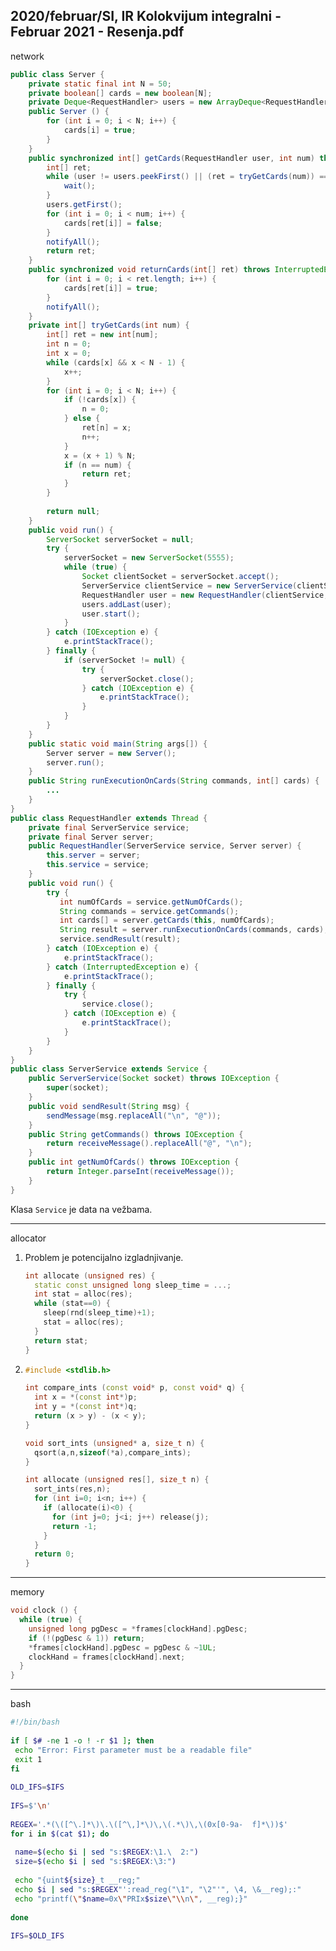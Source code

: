 2020/februar/SI, IR Kolokvijum integralni - Februar 2021 - Resenja.pdf
--------------------------------------------------------------------------------
network
```java
public class Server { 
    private static final int N = 50;   
    private boolean[] cards = new boolean[N]; 
    private Deque<RequestHandler> users = new ArrayDeque<RequestHandler>(); 
    public Server () { 
        for (int i = 0; i < N; i++) { 
            cards[i] = true; 
        } 
    } 
    public synchronized int[] getCards(RequestHandler user, int num) throws InterruptedException { 
        int[] ret; 
        while (user != users.peekFirst() || (ret = tryGetCards(num)) == null) { 
            wait(); 
        } 
        users.getFirst(); 
        for (int i = 0; i < num; i++) { 
            cards[ret[i]] = false; 
        } 
        notifyAll(); 
        return ret; 
    } 
    public synchronized void returnCards(int[] ret) throws InterruptedException { 
        for (int i = 0; i < ret.length; i++) { 
            cards[ret[i]] = true; 
        } 
        notifyAll(); 
    } 
    private int[] tryGetCards(int num) { 
        int[] ret = new int[num]; 
        int n = 0; 
        int x = 0; 
        while (cards[x] && x < N - 1) { 
            x++; 
        } 
        for (int i = 0; i < N; i++) { 
            if (!cards[x]) { 
                n = 0; 
            } else { 
                ret[n] = x; 
                n++; 
            } 
            x = (x + 1) % N; 
            if (n == num) { 
                return ret; 
            } 
        } 
 
        return null; 
    } 
    public void run() { 
        ServerSocket serverSocket = null; 
        try { 
            serverSocket = new ServerSocket(5555); 
            while (true) { 
                Socket clientSocket = serverSocket.accept(); 
                ServerService clientService = new ServerService(clientSocket); 
                RequestHandler user = new RequestHandler(clientService, this); 
                users.addLast(user); 
                user.start(); 
            } 
        } catch (IOException e) { 
            e.printStackTrace(); 
        } finally { 
            if (serverSocket != null) { 
                try { 
                    serverSocket.close(); 
                } catch (IOException e) { 
                    e.printStackTrace(); 
                } 
            } 
        } 
    } 
    public static void main(String args[]) { 
        Server server = new Server(); 
        server.run(); 
    } 
    public String runExecutionOnCards(String commands, int[] cards) { 
        ... 
    } 
} 
public class RequestHandler extends Thread { 
    private final ServerService service; 
    private final Server server; 
    public RequestHandler(ServerService service, Server server) { 
        this.server = server; 
        this.service = service; 
    } 
    public void run() { 
        try { 
           int numOfCards = service.getNumOfCards(); 
           String commands = service.getCommands(); 
           int cards[] = server.getCards(this, numOfCards); 
           String result = server.runExecutionOnCards(commands, cards); 
           service.sendResult(result); 
        } catch (IOException e) { 
            e.printStackTrace(); 
        } catch (InterruptedException e) { 
            e.printStackTrace(); 
        } finally { 
            try { 
                service.close(); 
            } catch (IOException e) { 
                e.printStackTrace(); 
            } 
        } 
    } 
} 
public class ServerService extends Service { 
    public ServerService(Socket socket) throws IOException { 
        super(socket); 
    } 
    public void sendResult(String msg) { 
        sendMessage(msg.replaceAll("\n", "@")); 
    } 
    public String getCommands() throws IOException { 
        return receiveMessage().replaceAll("@", "\n"); 
    } 
    public int getNumOfCards() throws IOException { 
        return Integer.parseInt(receiveMessage()); 
    } 
}
```
Klasa `Service` je data na vežbama.
 
--------------------------------------------------------------------------------
allocator
1. Problem je potencijalno izgladnjivanje.
   ```cpp
   int allocate (unsigned res) { 
     static const unsigned long sleep_time = ...; 
     int stat = alloc(res); 
     while (stat==0) { 
       sleep(rnd(sleep_time)+1); 
       stat = alloc(res); 
     }
     return stat; 
   }
   ```
2. ```cpp
   #include <stdlib.h> 

   int compare_ints (const void* p, const void* q) { 
     int x = *(const int*)p; 
     int y = *(const int*)q; 
     return (x > y) - (x < y); 
   }

   void sort_ints (unsigned* a, size_t n) { 
     qsort(a,n,sizeof(*a),compare_ints); 
   }

   int allocate (unsigned res[], size_t n) { 
     sort_ints(res,n); 
     for (int i=0; i<n; i++) { 
       if (allocate(i)<0) { 
         for (int j=0; j<i; j++) release(j); 
         return -1; 
       }
     }
     return 0; 
   }
   ```

--------------------------------------------------------------------------------
memory
```cpp
void clock () { 
  while (true) { 
    unsigned long pgDesc = *frames[clockHand].pgDesc; 
    if (!(pgDesc & 1)) return; 
    *frames[clockHand].pgDesc = pgDesc & ~1UL; 
    clockHand = frames[clockHand].next; 
  }   
}
```

--------------------------------------------------------------------------------
bash
```bash
#!/bin/bash 
 
if [ $# -ne 1 -o ! -r $1 ]; then 
 echo "Error: First parameter must be a readable file" 
 exit 1 
fi 
 
OLD_IFS=$IFS 
 
IFS=$'\n' 
 
REGEX='.*(\([^\.]*\)\.\([^\,]*\)\,\(.*\)\,\(0x[0-9a-  f]*\))$' 
for i in $(cat $1); do 
 
 name=$(echo $i | sed "s:$REGEX:\1.\  2:") 
 size=$(echo $i | sed "s:$REGEX:\3:") 
  
 echo "{uint${size}_t __reg;" 
 echo $i | sed "s:$REGEX"':read_reg("\1", "\2"'", \4, \&__reg);:" 
 echo "printf(\"$name=0x\"PRIx$size\"\\n\", __reg);}" 
 
done 
 
IFS=$OLD_IFS 
```
